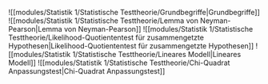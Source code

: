 ![[modules/Statistik  1/Statistische Testtheorie/Grundbegriffe|Grundbegriffe]]
![[modules/Statistik  1/Statistische Testtheorie/Lemma von Neyman-Pearson|Lemma von Neyman-Pearson]]
![[modules/Statistik  1/Statistische Testtheorie/Likelihood-Quotiententest für zusammengetzte Hypothesen|Likelihood-Quotiententest für zusammengetzte Hypothesen]]
![[modules/Statistik  1/Statistische Testtheorie/Lineares Modell|Lineares Modell]]
![[modules/Statistik  1/Statistische Testtheorie/Chi-Quadrat Anpassungstest|Chi-Quadrat Anpassungstest]]